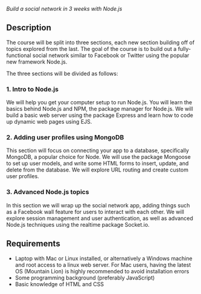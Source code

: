 _Build a social network in 3 weeks with Node.js_

## Description
The course will be split into three sections, each new section building off of topics explored from the last. The goal of the course is to build out a fully-functional social network similar to Facebook or Twitter using the popular new framework Node.js.

The three sections will be divided as follows:

### 1. Intro to Node.js
We will help you get your computer setup to run Node.js. You will learn the basics behind Node.js and NPM, the package manager for Node.js. We will build a basic web server using the package Express and learn how to code up dynamic web pages using EJS.

### 2. Adding user profiles using MongoDB
This section will focus on connecting your app to a database, specifically MongoDB, a popular choice for Node. We will use the package Mongoose to set up user models, and write some HTML forms to insert, update, and delete from the database. We will explore URL routing and create custom user profiles.

### 3. Advanced Node.js topics
In this section we will wrap up the social network app, adding things such as a Facebook wall feature for users to interact with each other. We will explore session management and user authentication, as well as advanced Node.js techniques using the realtime package Socket.io.


## Requirements
* Laptop with Mac or Linux installed, or alternatively a Windows machine and root access to a linux web server. For Mac users, having the latest OS (Mountain Lion) is highly recommended to avoid installation errors
* Some programming background (preferably JavaScript)
* Basic knowledge of HTML and CSS

